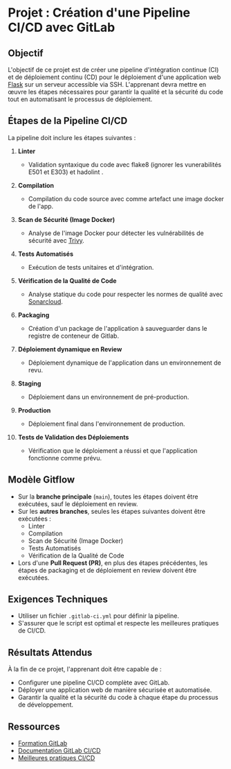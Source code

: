 # Projet : Création d'une Pipeline CI/CD avec GitLab

## Objectif
L'objectif de ce projet est de créer une pipeline d'intégration continue (CI) et de déploiement continu (CD) pour le déploiement d'une application web [Flask](https://github.dev/eazytraining/alpinehelloworld) sur un serveur accessible via SSH. L'apprenant devra mettre en œuvre les étapes nécessaires pour garantir la qualité et la sécurité du code tout en automatisant le processus de déploiement.

## Étapes de la Pipeline CI/CD

La pipeline doit inclure les étapes suivantes :

1. **Linter**
   - Validation syntaxique du code avec flake8 (ignorer les vunerabilités E501 et E303) et hadolint .

2. **Compilation**
   - Compilation du code source avec comme artefact une image docker de l'app.

3. **Scan de Sécurité (Image Docker)**
   - Analyse de l'image Docker pour détecter les vulnérabilités de sécurité avec [Trivy](https://blog.wescale.fr/trivy-un-scanner-de-s%C3%A9curit%C3%A9-couteau-suisse).

4. **Tests Automatisés**
   - Exécution de tests unitaires et d'intégration.

5. **Vérification de la Qualité de Code**
   - Analyse statique du code pour respecter les normes de qualité avec [Sonarcloud](https://docs.sonarsource.com/sonarqube-cloud/).

6. **Packaging**
   - Création d'un package de l'application à sauveguarder dans le registre de conteneur de Gitlab.

7. **Déploiement dynamique en Review**
   - Déploiement dynamique de l'application dans un environnement de revu.

8. **Staging**
   - Déploiement dans un environnement de pré-production.

9. **Production**
   - Déploiement final dans l'environnement de production.

10. **Tests de Validation des Déploiements**
    - Vérification que le déploiement a réussi et que l'application fonctionne comme prévu.

## Modèle Gitflow

- Sur la **branche principale** (`main`), toutes les étapes doivent être exécutées, sauf le déploiement en review.
- Sur les **autres branches**, seules les étapes suivantes doivent être exécutées :
  - Linter
  - Compilation
  - Scan de Sécurité (Image Docker)
  - Tests Automatisés
  - Vérification de la Qualité de Code
- Lors d'une **Pull Request (PR)**, en plus des étapes précédentes, les étapes de packaging et de déploiement en review doivent être exécutées.

## Exigences Techniques

- Utiliser un fichier `.gitlab-ci.yml` pour définir la pipeline.
- S'assurer que le script est optimal et respecte les meilleures pratiques de CI/CD.

## Résultats Attendus

À la fin de ce projet, l'apprenant doit être capable de :

- Configurer une pipeline CI/CD complète avec GitLab.
- Déployer une application web de manière sécurisée et automatisée.
- Garantir la qualité et la sécurité du code à chaque étape du processus de développement.

## Ressources

- [Formation GitLab ](https://eazytraining.fr/cours/gitlab-ci-cd-pour-devops/)
- [Documentation GitLab CI/CD](https://docs.gitlab.com/ee/ci/)
- [Meilleures pratiques CI/CD](https://docs.gitlab.com/ee/topics/gitlab_ci_cd_best_practices.html)